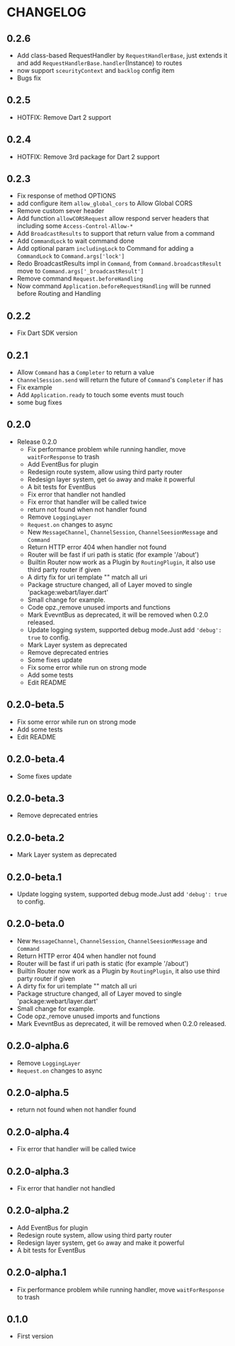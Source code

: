 # CHANGELOG

## 0.2.6
- Add class-based RequestHandler by `RequestHandlerBase`, just extends it and add `RequestHandlerBase.handler`(Instance) to routes
- now support `sceurityContext` and `backlog` config item
- Bugs fix

## 0.2.5
- HOTFIX: Remove Dart 2 support

## 0.2.4
- HOTFIX: Remove 3rd package for Dart 2 support

## 0.2.3
- Fix response of method OPTIONS
- add configure item `allow_global_cors` to Allow Global CORS
- Remove custom sever header
- Add function `allowCORSRequest` allow respond server headers that including some `Access-Control-Allow-*`
- Add `BroadcastResults` to support that return value from a command
- Add `CommandLock` to wait command done
- Add optional param `includingLock` to Command for adding a `CommandLock` to `Command.args['lock']`
- Redo BroadcastResults impl in `Command`, from `Command.broadcastResult` move to `Command.args['_broadcastResult']`
- Remove command `Request.beforeHandling`
- Now command `Application.beforeRequestHandling` will be runned before Routing and Handling

## 0.2.2
- Fix Dart SDK version

## 0.2.1
- Allow `Command` has a `Completer` to return a value
- `ChannelSession.send` will return the future of `Command`'s `Completer` if has
- Fix example
- Add `Application.ready` to touch some events must touch
- some bug fixes 

## 0.2.0
- Release 0.2.0
  - Fix performance problem while running handler, move `waitForResponse` to trash
  - Add EventBus for plugin
  - Redesign route system, allow using third party router
  - Redesign layer system, get `Go` away and make it powerful
  - A bit tests for EventBus
  - Fix error that handler not handled
  - Fix error that handler will be called twice
  - return not found when not handler found
  - Remove `LoggingLayer`
  - `Request.on` changes to async
  - New `MessageChannel`, `ChannelSession`, `ChannelSeesionMessage` and `Command`
  - Return HTTP error 404 when handler not found
  - Router will be fast if uri path is static (for example '/about')
  - Builtin Router now work as a Plugin by `RoutingPlugin`, it also use third party router if given
  - A dirty fix for uri template "" match all uri
  - Package structure changed, all of Layer moved to single 'package:webart/layer.dart'
  - Small change for example.
  - Code opz.,remove unused imports and functions
  - Mark EvevntBus as deprecated, it will be removed when 0.2.0 released.
  - Update logging system, supported debug mode.Just add `'debug': true` to config.
  - Mark Layer system as deprecated
  - Remove deprecated entries
  - Some fixes update
  - Fix some error while run on strong mode
  - Add some tests
  - Edit README

## 0.2.0-beta.5
- Fix some error while run on strong mode
- Add some tests
- Edit README

## 0.2.0-beta.4
- Some fixes update

## 0.2.0-beta.3
- Remove deprecated entries

## 0.2.0-beta.2
- Mark Layer system as deprecated

## 0.2.0-beta.1
- Update logging system, supported debug mode.Just add `'debug': true` to config.

## 0.2.0-beta.0
- New `MessageChannel`, `ChannelSession`, `ChannelSeesionMessage` and `Command`
- Return HTTP error 404 when handler not found
- Router will be fast if uri path is static (for example '/about')
- Builtin Router now work as a Plugin by `RoutingPlugin`, it also use third party router if given
- A dirty fix for uri template "" match all uri
- Package structure changed, all of Layer moved to single 'package:webart/layer.dart'
- Small change for example.
- Code opz.,remove unused imports and functions
- Mark EvevntBus as deprecated, it will be removed when 0.2.0 released.

## 0.2.0-alpha.6
- Remove `LoggingLayer`
- `Request.on` changes to async

## 0.2.0-alpha.5
- return not found when not handler found

## 0.2.0-alpha.4
- Fix error that handler will be called twice

## 0.2.0-alpha.3
- Fix error that handler not handled

## 0.2.0-alpha.2
- Add EventBus for plugin
- Redesign route system, allow using third party router
- Redesign layer system, get `Go` away and make it powerful
- A bit tests for EventBus

## 0.2.0-alpha.1
- Fix performance problem while running handler, move `waitForResponse` to trash

## 0.1.0
- First version